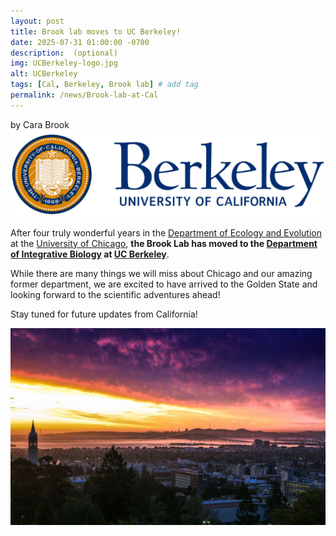 ```yaml
---
layout: post
title: Brook lab moves to UC Berkeley!
date: 2025-07-31 01:00:00 -0700
description:  (optional)
img: UCBerkeley-logo.jpg
alt: UCBerkeley
tags: [Cal, Berkeley, Brook lab] # add tag
permalink: /news/Brook-lab-at-Cal
---
```


by Cara Brook
<br>
<img src="/assets/img/UC-Berkeley-Simbolo.jpg" alt="Berkeley" class="img-thumbnail col-md-6" align="center" />
<br>

After four truly wonderful years in the [Department of Ecology and Evolution](https://ecologyandevolution.uchicago.edu) at the [University of Chicago](https://www.uchicago.edu), **the Brook Lab has moved to the [Department of Integrative Biology](https://ib.berkeley.edu) at [UC Berkeley](https://www.berkeley.edu)**.
<br>

While there are many things we will miss about Chicago and our amazing former department, we are excited to have arrived to the Golden State and looking forward to the scientific adventures ahead! 
<br>

Stay tuned for future updates from California!
<br>

<img src="/assets/img/uc-berkeley-landscape.jpg" alt="Berkeley-landscape" class="img-thumbnail col-md-10" align="center" />

<br>

